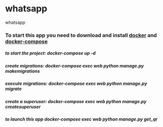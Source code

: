 # whatsapp
whatsapp

### To start this app you need to download and install [docker](https://docs.docker.com/engine/install/) and [docker-compose](https://docs.docker.com/compose/install/)

##### to start the project: docker-compose up -d
##### create migrations: docker-compose exec web python manage.py makemigrations
##### execute migrations: docker-compose exec web python manage.py migrate
##### create a superuser: docker-compose exec web python manage.py createsuperuser
##### to launch this app docker-compose exec web python manage.py get_qr
